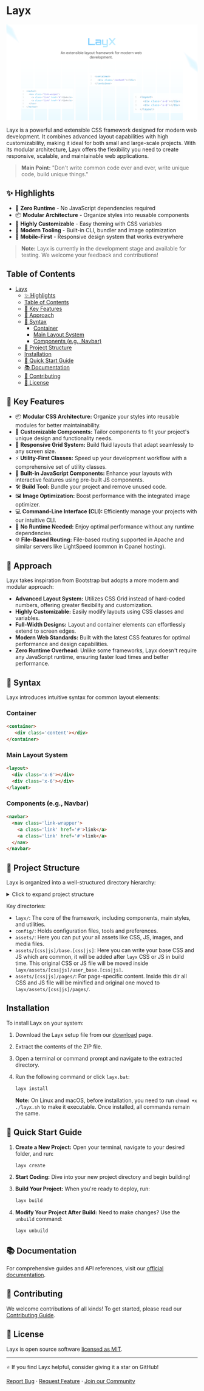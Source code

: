 # Layx

![Layx Social Preview](.github/layx_social_preview.png)

Layx is a powerful and extensible CSS framework designed for modern web development. It combines advanced layout capabilities with high customizability, making it ideal for both small and large-scale projects. With its modular architecture, Layx offers the flexibility you need to create responsive, scalable, and maintainable web applications.

> **Main Point:** "Don't write common code ever and ever, write unique code, build unique things."

## ✨ Highlights

- 🚫 **Zero Runtime** - No JavaScript dependencies required
- 📦 **Modular Architecture** - Organize styles into reusable components
- 🎨 **Highly Customizable** - Easy theming with CSS variables
- 🔧 **Modern Tooling** - Built-in CLI, bundler and image optimization
- 📱 **Mobile-First** - Responsive design system that works everywhere

> **Note:** Layx is currently in the development stage and available for testing. We welcome your feedback and contributions!

## Table of Contents

- [Layx](#layx)
  - [✨ Highlights](#-highlights)
  - [Table of Contents](#table-of-contents)
  - [🚀 Key Features](#-key-features)
  - [🧠 Approach](#-approach)
  - [🎨 Syntax](#-syntax)
    - [Container](#container)
    - [Main Layout System](#main-layout-system)
    - [Components (e.g., Navbar)](#components-eg-navbar)
  - [📁 Project Structure](#-project-structure)
  - [Installation](#installation)
  - [🚀 Quick Start Guide](#-quick-start-guide)
  - [📚 Documentation](#-documentation)
  - [🤝 Contributing](#-contributing)
  - [📄 License](#-license)

## 🚀 Key Features

- 📦 **Modular CSS Architecture:** Organize your styles into reusable modules for better maintainability.
- 🎨 **Customizable Components:** Tailor components to fit your project's unique design and functionality needs.
- 📱 **Responsive Grid System:** Build fluid layouts that adapt seamlessly to any screen size.
- ⚡ **Utility-First Classes:** Speed up your development workflow with a comprehensive set of utility classes.
- 🔧 **Built-in JavaScript Components:** Enhance your layouts with interactive features using pre-built JS components.
- 🛠️ **Build Tool:** Bundle your project and remove unused code.
- 🖼️ **Image Optimization:** Boost performance with the integrated image optimizer.
- 💻 **Command-Line Interface (CLI):** Efficiently manage your projects with our intuitive CLI.
- 🚀 **No Runtime Needed:** Enjoy optimal performance without any runtime dependencies.
- 🌐 **File-Based Routing:** File-based routing supported in Apache and similar servers like LightSpeed (common in Cpanel hosting).

## 🧠 Approach

Layx takes inspiration from Bootstrap but adopts a more modern and modular approach:

- **Advanced Layout System:** Utilizes CSS Grid instead of hard-coded numbers, offering greater flexibility and customization.
- **Highly Customizable:** Easily modify layouts using CSS classes and variables.
- **Full-Width Designs:** Layout and container elements can effortlessly extend to screen edges.
- **Modern Web Standards:** Built with the latest CSS features for optimal performance and design capabilities.
- **Zero Runtime Overhead:** Unlike some frameworks, Layx doesn't require any JavaScript runtime, ensuring faster load times and better performance.

## 🎨 Syntax

Layx introduces intuitive syntax for common layout elements:

### Container

```html
<container>
   <div class='content'></div>
</container>
```

### Main Layout System

```html
<layout>
  <div class='x-6'></div>
  <div class='x-6'></div>
</layout>
```

### Components (e.g., Navbar)

```html
<navbar>
  <nav class='link-wrapper'>
    <a class='link' href='#'>link</a>
    <a class='link' href='#'>link</a>
  </nav>
</navbar>
```

## 📁 Project Structure

Layx is organized into a well-structured directory hierarchy:

<details>
<summary>Click to expand project structure</summary>

```
root
    │   index.html
    │   layx.bat
    │
    ├───assets
    │   ├───brand
    │   ├───css
    │   │   │   base.css
    │   │   └───pages
    │   │
    │   ├───font
    │   ├───images
    │   │   ├───home
    │   │   └───svg
    │   │
    │   ├───js
    │   │   │   base.js
    │   │   └───pages
    │   │
    │   └───media
    │       ├───audio
    │       └───video
    │
    ├───config
    │   │   config.mjs
    │   │   node
    │   │   webp
    │   └───preference
    │           snippets.json
    │
    ├───layx
    │   │   layx.css
    │   │   layx.js
    │   │ 
    │   ├───assets
    │   │   ├───css
    │   │   │   └───pages
    │   │   └───js
    │   │  
    │   ├───components
    │   ├───main
    │   │   main.css
    │   ├───others
    │   └───utilities
    │
    └───pages
```

</details>

Key directories:

- `layx/`: The core of the framework, including components, main styles, and utilities.
- `config/`: Holds configuration files, tools and preferences.
- `assets/`: Here you can put your all assets like CSS, JS, images, and media files.
- `assets/[css|js]/base.[css|js]`: Here you can write your base CSS and JS which are common, it will be added after `layx`
   CSS or JS in build time. This original CSS or JS file will be moved inside `layx/assets/[css|js]/user_base.[css|js]`.
- `assets/[css|js]/pages/`: For page-specific content. Inside this dir all CSS and JS file will be minified and original one
  moved to `layx/assets/[css|js]/pages/`.

## Installation

To install Layx on your system:

1. Download the Layx setup file from our [download](https://layx.xyz/download) page.
2. Extract the contents of the ZIP file.
3. Open a terminal or command prompt and navigate to the extracted directory.
4. Run the following command or click `layx.bat`:

    ```bash
    layx install
    ```

    <strong>Note:</strong> On Linux and macOS, before installation, you need to run <code>chmod +x ./layx.sh</code> to
            make it executable. Once installed, all commands remain the same.

## 🚀 Quick Start Guide

1. **Create a New Project:**
   Open your terminal, navigate to your desired folder, and run:

   ```bash
   layx create
   ```

2. **Start Coding:**
   Dive into your new project directory and begin building!

3. **Build Your Project:**
   When you're ready to deploy, run:

   ```bash
   layx build
   ```

4. **Modify Your Project After Build:**
   Need to make changes? Use the `unbuild` command:

   ```bash
   layx unbuild
   ```

## 📚 Documentation

For comprehensive guides and API references, visit our [official documentation](https://layx.xyz/pages/docs/getting_started/introduction.html).

## 🤝 Contributing

We welcome contributions of all kinds! To get started, please read our [Contributing Guide](https://layx.xyz/docs/about/contributing).

## 📄 License

Layx is open source software [licensed as MIT](LICENSE).

---

⭐ If you find Layx helpful, consider giving it a star on GitHub!

[Report Bug](https://github.com/arif891/Layx/issues) · [Request Feature](https://github.com/arif891/Layx/issues) · [Join our Community](https://discord.gg/layx)
